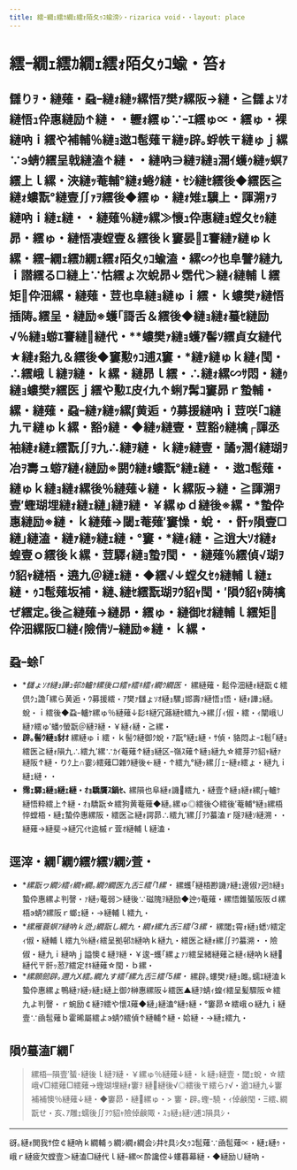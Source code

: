 ```yaml
---
title: 繧ｰ繝ｪ繧ｶ繝ｪ繧ｫ陌夂ｩｺ蝓滂ｼ・rizarica void・・layout: place
---
```



# 繧ｰ繝ｪ繧ｶ繝ｪ繧ｫ陌夂ｩｺ蝓・笞ｫ

## 讎りｦ・縺薙・蝨ｰ縺ｫ縺ｯ縲悟ｱ樊ｧ縲阪→縺・≧讎ょｿｵ縺悟ｭ伜惠縺励↑縺・・轣ｫ繧ゅ∵ｰｴ繧ゅ∝・繧ゅ・裸縺吶ｉ繧や補輔％縺ｮ遨ｺ髢薙〒縺ｯ辟｡蜉帙〒縺ゅｊ縲∵э蜻ｳ繧呈戟縺溘↑縺・・縺吶∋縺ｦ縺ｮ濶ｲ蠖ｩ縺ｯ螟ｱ繧上ｌ縲・浹縺ｯ菴輔°縺ｫ蜷ｸ縺・ｾｼ縺ｾ繧後◆繧医≧縺ｫ螻翫°縺壹∬ｧｦ繧後◆繧ゅ・縺ｫ雉ｪ驥上・諢溯ｧｦ縺吶ｉ縺ｪ縺・・縺薙％縺ｯ縲≫懷ｭ伜惠縺ｮ螳夂ｾｩ縺昴・繧ゅ・縺悟凄螳壹＆繧後ｋ窶晏ｴ謇縺ｧ縺ゅｋ縲・繧ｰ繝ｪ繧ｶ繝ｪ繧ｫ陌夂ｩｺ蝓溘・縲∽ｸ也阜譬ｸ縺九ｉ譛繧る□縺上∵怙繧ょ次蛻昴↓霑代＞縺ｨ縺輔ｌ繧矩伜沺縲・縺薙・荳也阜縺ｮ縺ゅｉ繧・ｋ螻樊ｧ縺悟插陦｡繧呈・縺励※蠖｢謌舌＆繧後◆縺ｮ縺ｫ蟇ｾ縺励√％縺ｮ蝣ｴ謇縺縺代・**螻樊ｧ縺ｮ蠖ｱ髻ｿ繧貞女縺代★縺ｫ谿九＆繧後◆窶懃ｩｺ逋ｽ窶・*縺ｧ縺ゅｋ縺ｨ閠・∴繧峨ｌ縺ｦ縺・ｋ縲・縺昴ｌ繧・∴縺ｫ縲∽ｻ悶・縺ｩ縺ｮ螻樊ｧ繧医ｊ繧や懃ｴ皮ｲ九↑蜊ｱ髯ｺ窶昴ｒ蟄輔・縲・縺薙・蝨ｰ縺ｧ縺ｯ縲∫黄逅・ｳ募援縺吶ｉ荳咲｢ｺ縺九〒縺ゅｋ縲・豁ｩ縺・◆縺ｯ縺壹・荳豁ｩ縺檎┌諢丞袖縺ｫ縺ｪ繧翫∬ｦ九∴縺ｦ縺・ｋ縺ｯ縺壹・譎ｯ濶ｲ縺瑚ｦ冶ｦ壽ュ蝣ｱ縺ｨ縺励※閼ｳ縺ｫ螻翫°縺ｪ縺・・遨ｺ髢薙・縺ゅｋ縺ｮ縺ｫ縲後％縺薙↓縺・ｋ縲阪→縺・≧諢溯ｦ壹′蟶瑚埋縺ｫ縺ｪ縺｣縺ｦ縺・￥縲ゅｄ縺後※縲・*蟄伜惠縺励※縺・ｋ縺薙→閾ｪ菴薙′窶懆・蛻・・骭ｯ隕壹□縺｣縺溘・縺ｧ縺ｯ縺ｪ縺・°窶・*縺ｨ縺・≧逍大ｿｵ縺ｫ蝗壹ｏ繧後ｋ縲・荳驛ｨ縺ｮ蟄ｦ閠・・縺薙％繧偵√瑚ｦｳ貂ｬ縺梧・遶九＠縺ｪ縺・◆繧√↓螳夂ｾｩ縺輔ｌ縺ｪ縺・ｩｺ髢薙坂補・縺､縺ｾ繧翫瑚ｦｳ貂ｬ閠・′隕ｳ貂ｬ陦檎ぜ繧定｡後≧縺薙→縺昴・繧ゅ・縺御ｾｵ縺輔ｌ繧矩伜沺縲阪□縺ｨ險倩ｿｰ縺励※縺・ｋ縲・
## 蝨ｰ蜍｢

* **讎ょｿｵ縺ｮ譁ｭ邨ｶ轤ｹ縲後ロ繧ｬ繧ｷ繧ｨ繝ｳ繝医・*
  縲縺薙・鬆伜沺縺ｫ縺翫￠繧倶ｸｭ譫｢縲ら黄逅・ｳ募援繧・ｱ樊ｧ讎ょｿｵ縺ｮ騾｣邯壽ｧ縺悟ｮ悟・縺ｫ譁ｭ縺｡蛻・ｉ繧後◆蝨ｰ轤ｹ縲ゅ％縺薙↓髟ｷ縺冗蕗縺ｾ繧九→縲∬ｨ俶・繧・ｨ闡峨∪縺ｧ繧ゅ′蟠ｩ螢翫＠縺ｦ縺・￥縺ｨ縺・≧縲・
* **辟｡髻ｳ縺ｮ豺ｵ**
  縲縺ゅｉ繧・ｋ髻ｳ縺御ｸ蛻・ｱ翫°縺ｪ縺・ｻ偵・貉悶よｰｴ髱｢縺ｮ繧医≧縺ｫ隕九∴繧九′縲∵ｶｲ菴薙↑縺ｮ縺区ｰ嶺ｽ薙↑縺ｮ縺九☆繧芽ｦｳ貂ｬ縺ｧ縺阪↑縺・りｸ上∩霎ｼ繧薙□雜ｳ縺後←縺・↑繧九°縺ｯ縲∬ｪｰ縺ｫ繧ょ・縺九ｉ縺ｪ縺・・
* **霈ｪ驛ｭ縺ｮ縺ｪ縺・ｵｮ驕贋ｽ鍋ｾ､**
  縲隕也阜縺ｫ譏繧九・縺壹↑縺ｮ縺ｫ縲∫┬轤ｹ縺悟粋繧上↑縺・ｵｮ驕翫☆繧狗黄菴薙◆縺｡縲ゅ◎繧後◇繧後′菴輔°縺ｮ縲梧悴螳梧・縺ｪ蟄伜惠縲阪・繧医≧縺ｫ諤昴∴繧九′縲∬ｦｳ蟇溘ｒ隧ｦ縺ｿ縺溯・・縺薙→縺斐→縺冗ｲｾ逾槭ｒ萓ｵ縺輔ｌ縺溘・
## 逕滓・繝｢繝ｳ繧ｹ繧ｿ繝ｼ萓・
* **縲翫ヮ繝ｼ繧ｨ繝ｬ繝｡繝ｳ繝医九舌Ξ繧｢1縲・*
  縲蠖｢縺梧尠譏ｧ縺ｪ邊俶ｧ迥ｶ縺ｮ蟄伜惠縲よ判謦・ｧ縺ｯ菴弱＞縺後∵磁隗ｦ縺励◆迚ｩ菴薙・縲悟錐蜑阪阪ｄ縲梧э蜻ｳ縲阪ｒ螂ｪ縺・→縺輔ｌ繧九・
* **縲雁蓑螟ｱ縺吶ｋ迯｣繝翫し繝九・繝ｫ縲九舌Ξ繧｢3縲・*
  縲閾ｪ霄ｫ縺ｮ蟋ｿ繧定ｨ俶・縺輔ｌ繧九％縺ｨ繧呈拠邨ｶ縺吶ｋ縺九・繧医≧縺ｫ縲∬ｦｳ蟇溯・・險俶・縺九ｉ縺吶ｊ謚懊￠縺ｦ縺・￥逡ｰ蠖｢縲ょｧｿ繧呈緒縺薙≧縺ｨ縺吶ｋ縺縺代〒骭ｯ荵ｱ繧定ｵｷ縺薙☆閠・ｂ縲・
* **縲願劒辟｡邇九Χ繧｡繝九す繧｢縲九舌Ξ繧｢5縲・*
  縲辟｡螻樊ｧ縺ｮ雎｡蠕ｴ縺溘ｋ蟄伜惠縲ょ鴨縺ｧ縺ｯ縺ｪ縺上御ｸ榊惠縲阪↓繧医▲縺ｦ蜻ｨ蝗ｲ繧呈髪驟阪☆繧九よ判謦・ｒ蜿励￠縺ｦ繧や懷ｽ薙◆縺｣縺溘°縺ｩ縺・°窶昴☆繧峨ｏ縺九ｉ縺壹∵凾髢薙ｂ霍晞屬繧よэ蜻ｳ繧偵↑縺輔↑縺・姶縺・→縺ｪ繧九・
## 隕ｳ蟇溘Γ繝｢

> 縲梧─隕壹′蜑･縺後ｌ縺ｦ縺・￥縲ゅ％縺薙↓縺・ｋ縺ｯ縺壹・閾ｪ蛻・☆繧峨√□繧薙□繧薙→蟶瑚埋縺ｫ窶ｦ
> 縺縺後√◎繧後〒繧らｧ√・遒ｺ縺九↓窶補補懊％縺薙↓縺・◆窶昴・縺縲ゅ・> 窶・辟｡蟶ｰ驍・ｨ倬鹸閠・Ξ繧､繝翫せ・亥､ｱ雕ｪ蠕後∬ｦｳ貂ｬ險倬鹸陬・ｽｮ縺ｮ縺ｿ逋ｺ隕具ｼ・
---

谺｡縺ｫ閧我ｻ倥￠縺吶ｋ繝輔ぅ繝ｼ繝ｫ繝会ｼ井ｾ具ｼ夂ｩｺ髢薙∵凾髢薙∝・縺ｪ縺ｩ・峨ｒ縺疲欠螳壹＞縺溘□縺代ｌ縺ｰ縲∝酔讒倥↓螻暮幕縺・◆縺励∪縺吶・